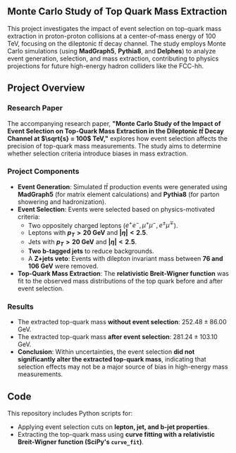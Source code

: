 ## Monte Carlo Study of Top Quark Mass Extraction

This project investigates the impact of event selection on top-quark mass extraction in proton-proton collisions at a center-of-mass energy of 100 TeV, focusing on the dileptonic $t\bar{t}$ decay channel. The study employs Monte Carlo simulations (using **MadGraph5**, **Pythia8**, and **Delphes**) to analyze event generation, selection, and mass extraction, contributing to physics projections for future high-energy hadron colliders like the FCC-hh.

## Project Overview

### Research Paper
The accompanying research paper, **"Monte Carlo Study of the Impact of Event Selection on Top-Quark Mass Extraction in the Dileptonic $t\bar{t}$ Decay Channel at $\sqrt{s} = 100$ TeV,"** explores how event selection affects the precision of top-quark mass measurements. The study aims to determine whether selection criteria introduce biases in mass extraction.

### Project Components
- **Event Generation**: Simulated $t\bar{t}$ production events were generated using **MadGraph5** (for matrix element calculations) and **Pythia8** (for parton showering and hadronization).
- **Event Selection**: Events were selected based on physics-motivated criteria:
  - Two oppositely charged leptons ($e^+e^-, \mu^+\mu^-, e^\pm \mu^\mp$).
  - Leptons with **$p_T > 20$ GeV** and **$|\eta| < 2.5$**.
  - Jets with **$p_T > 20$ GeV** and **$|\eta| < 2.5$**.
  - **Two b-tagged jets** to reduce backgrounds.
  - A **Z+jets veto**: Events with dilepton invariant mass between **76 and 106 GeV** were removed.
- **Top-Quark Mass Extraction**: The **relativistic Breit-Wigner function** was fit to the observed mass distributions of the top quark before and after event selection.

### Results
- The extracted top-quark mass **without event selection**: $252.48 \pm 86.00$ GeV.
- The extracted top-quark mass **after event selection**: $281.24 \pm 103.10$ GeV.
- **Conclusion**: Within uncertainties, the event selection **did not significantly alter the extracted top-quark mass**, indicating that selection effects may not be a major source of bias in high-energy mass measurements.

## Code

This repository includes Python scripts for:
- Applying event selection cuts on **lepton, jet, and b-jet properties**.
- Extracting the top-quark mass using **curve fitting with a relativistic Breit-Wigner function (SciPy's `curve_fit`)**.
